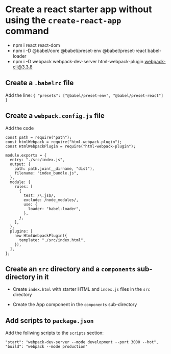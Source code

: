 # Create a react starter app without using the `create-react-app` command

- npm i react react-dom
- npm i -D @babel/core @babel/preset-env @babel/preset-react babel-loader
- npm i -D webpack webpack-dev-server html-webpack-plugin webpack-cli@3.3.8

## Create a `.babelrc` file

Add the line:
`{ "presets": ["@babel/preset-env", "@babel/preset-react"] }`

## Create a `webpack.config.js` file

Add the code

```
const path = require("path");
const htmlWebpack = require("html-webpack-plugin");
const HtmlWebpackPlugin = require("html-webpack-plugin");

module.exports = {
  entry: "./src/index.js",
  output: {
    path: path.join(__dirname, "dist"),
    filename: "index_bundle.js",
  },
  module: {
    rules: [
      {
        test: /\.js$/,
        exclude: /node_modules/,
        use: {
          loader: "babel-loader",
        },
      },
    ],
  },
  plugins: [
    new HtmlWebpackPlugin({
      template: "./src/index.html",
    }),
  ],
};
```

## Create an `src` directory and a `components` sub-directory in it

- Create `index.html` with starter HTML and `index.js` files in the `src` directory

- Create the App component in the `components` sub-directory

## Add scripts to `package.json`

Add the follwing scripts to the `scripts` section:

```
"start": "webpack-dev-server --mode development --port 3000 --hot",
"build": "webpack --mode production"
```
